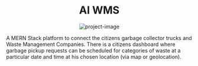 <h1 align="center" id="title">AI WMS</h1>

<p align="center"><img src="https://socialify.git.ci/programmeradu/NewWMS/image?forks=1&amp;issues=1&amp;language=1&amp;name=1&amp;owner=1&amp;pulls=1&amp;theme=Light" alt="project-image"></p>

<p id="description">A MERN Stack platform to connect the citizens garbage collector trucks and Waste Management Companies. There is a citizens dashboard where garbage pickup requests can be scheduled for categories of waste at a particular date and time at his chosen location (via map or geolocation).</p>
